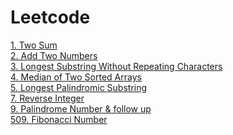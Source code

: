 # Leetcode

<a href="https://github.com/Jiangluyu/Leetcode/blob/master/1. Two Sum.cpp">1. Two Sum</a>  
<a href="https://github.com/Jiangluyu/Leetcode/blob/master/2. Add Two Numbers.cpp">2. Add Two Numbers</a>  
<a href="https://github.com/Jiangluyu/Leetcode/blob/master/3. Longest Substring Without Repeating Characters.cpp">3. Longest Substring Without Repeating Characters</a>  
<a href="https://github.com/Jiangluyu/Leetcode/blob/master/4. Median of Two Sorted Arrays.cpp">4. Median of Two Sorted Arrays</a>  
<a href="https://github.com/Jiangluyu/Leetcode/blob/master/5. Longest Palindromic Substring.cpp">5. Longest Palindromic Substring </a>  
<a href="https://github.com/Jiangluyu/Leetcode/blob/master/7. Reverse Integer.cpp">7. Reverse Integer</a>  
<a href="https://github.com/Jiangluyu/Leetcode/blob/master/9. Palindrome Number & follow up.cpp">9. Palindrome Number & follow up</a>  
<a href="https://github.com/Jiangluyu/Leetcode/blob/master/509. Fibonacci Number.cpp">509. Fibonacci Number</a>  
